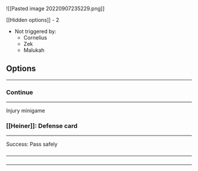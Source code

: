 ![[Pasted image 20220907235229.png]]

[[Hidden options]] - 2
- Not triggered by:
	- Cornelius
	- Zek
	- Malukah

## Options
---

### Continue
---
Injury minigame

### [[Heiner]]: Defense card
---
Success: Pass safely

### 
---

### 
---

